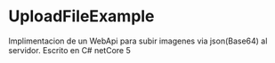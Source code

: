 # UploadFileExample
Implimentacion de un WebApi para subir imagenes via json(Base64) al servidor.
Escrito en C# netCore 5
